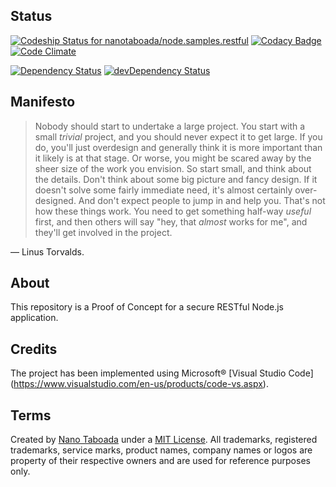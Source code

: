 Status
------
[![Codeship Status for nanotaboada/node.samples.restful](https://codeship.com/projects/d37a64c0-820e-0132-8766-02cef419759e/status?branch=master)](https://codeship.com/projects/57739)
[![Codacy Badge](https://www.codacy.com/project/badge/8a53f27ab85e4fbe91c34de834d16e3a)](https://www.codacy.com/app/nanotaboada/node-samples-restful) [![Code Climate](https://codeclimate.com/github/nanotaboada/node.samples.restful/badges/gpa.svg)](https://codeclimate.com/github/nanotaboada/node.samples.restful)

[![Dependency Status](https://david-dm.org/nanotaboada/node.samples.restful.svg)](https://david-dm.org/nanotaboada/node.samples.restful)
[![devDependency Status](https://david-dm.org/nanotaboada/node.samples.restful/dev-status.svg)](https://david-dm.org/nanotaboada/node.samples.restful#info=devDependencies)

Manifesto
---------
> Nobody should start to undertake a large project. You start with a small _trivial_ project, and you should never expect it to get large. If you do, you'll just overdesign and generally think it is more important than it likely is at that stage. Or worse, you might be scared away by the sheer size of the work you envision. So start small, and think about the details. Don't think about some big picture and fancy design. If it doesn't solve some fairly immediate need, it's almost certainly over-designed. And don't expect people to jump in and help you. That's not how these things work. You need to get something half-way _useful_ first, and then others will say "hey, that _almost_ works for me", and they'll get involved in the project.

— Linus Torvalds.

About
-----
This repository is a Proof of Concept for a secure RESTful Node.js application.


Credits
-------
The project has been implemented using Microsoft&reg; [Visual Studio Code] (https://www.visualstudio.com/en-us/products/code-vs.aspx).


Terms
-----
Created by [Nano Taboada](http://openid.nanotaboada.com.ar) under a [MIT License](http://opensource.org/licenses/mit-license.php).
All trademarks, registered trademarks, service marks, product names, company names or logos are property of their respective owners and are used for reference purposes only.

